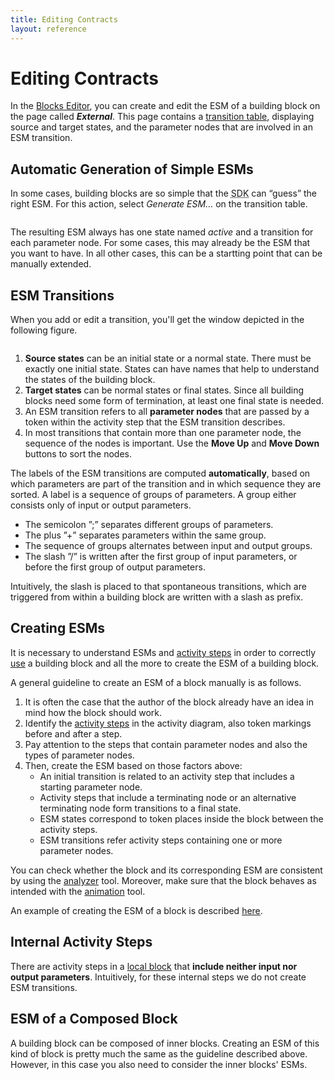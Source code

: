 ```yaml
---
title: Editing Contracts
layout: reference
---
```



<h1><a name="editing_contracts" id="external_interfaces_2editing">Editing Contracts</a></h1>
<div class="level1">

<p>

In the <a href="/doc/the_arctis_editor" class="wikilink1" title="doc:the_arctis_editor">Blocks Editor</a>, you can create and edit the ESM of a building block on the page called <strong><em>External</em></strong>.
This page contains a <a href="/doc/esm_basic#tabular_form" class="wikilink1" title="doc:esm_basic">transition table</a>, displaying source and target states, and the parameter nodes that are involved in an ESM transition.
</p>

</div>
<!-- SECTION "External Interfaces 2: Editing" [1-355] -->
<h2><a name="automatic_generation_of_simple_esms" id="automatic_generation_of_simple_esms">Automatic Generation of Simple ESMs</a></h2>
<div class="level2">

<p>

In some cases, building blocks are so simple that the <acronym title="Software Development Kit">SDK</acronym> can “guess” the right ESM. For this action, select <em>Generate ESM…</em> on the transition table. 
</p>

<p>
<a href="/_detail/doc/esm-generation.png?id=doc%3Aesm_creation" class="media" title="doc:esm-generation.png"><img src="/_media/doc/esm-generation.png" class="media" alt="" /></a>
</p>

<p>
The resulting ESM always has one state named <em>active</em> and a transition for each parameter node. For some cases, this may already be the ESM that you want to have. In all other cases, this can be a startting point that can be manually extended. 
</p>

</div>
<!-- SECTION "Automatic Generation of Simple ESMs" [356-839] -->
<h2><a name="esm_transitions" id="esm_transitions">ESM Transitions</a></h2>
<div class="level2">

<p>
When you add or edit a transition, you&#039;ll get the window depicted in the following figure.
</p>

<p>
<a href="/_detail/doc/esm-window.jpg?id=doc%3Aesm_creation" class="media" title="doc:esm-window.jpg"><img src="/_media/doc/esm-window.jpg" class="media" alt="" /></a>

</p>
<ol>
<li class="level1"><div class="li"> <strong>Source states</strong> can be an initial state or a normal state. There must be exactly one initial state. States can have names that help to understand the states of the building block.</div>
</li>
<li class="level1"><div class="li"> <strong>Target states</strong> can be normal states or final states. Since all building blocks need some form of termination, at least one final state is needed.</div>
</li>
<li class="level1"><div class="li"> An ESM transition refers to all <strong>parameter nodes</strong> that are passed by a token within the activity step that the ESM transition describes. </div>
</li>
<li class="level1"><div class="li"> In most transitions that contain more than one parameter node, the sequence of the nodes is important. Use the <strong>Move Up</strong> and <strong>Move Down</strong> buttons to sort the nodes.</div>
</li>
</ol>

<p>

The labels of the ESM transitions are computed <strong>automatically</strong>, based on which parameters are part of the transition and in which sequence they are sorted. A label is a sequence of groups of parameters. A group either consists only of input or output parameters.

</p>
<ul>
<li class="level1"><div class="li"> The semicolon ”;” separates different groups of parameters. </div>
</li>
<li class="level1"><div class="li"> The plus ”+” separates parameters within the same group.</div>
</li>
<li class="level1"><div class="li"> The sequence of groups alternates between input and output groups.</div>
</li>
<li class="level1"><div class="li"> The slash ”/” is written after the first group of input parameters, or before the first group of output parameters.</div>
</li>
</ul>

<p>

Intuitively, the slash is placed to that spontaneous transitions, which are triggered from within a building block are written with a slash as prefix.
</p>

</div>
<!-- SECTION "ESM Transitions" [840-2378] -->
<h2><a name="creating_esms" id="creating_esms">Creating ESMs</a></h2>
<div class="level2">

<p>

It is necessary to understand ESMs and <a href="/doc/semantics" class="wikilink1" title="doc:semantics">activity steps</a> in order to correctly <a href="/doc/using_building_blocks" class="wikilink1" title="doc:using_building_blocks">use</a> a building block and all the more to create the ESM of a building block.
</p>

<p>
A general guideline to create an ESM of a block manually is as follows.

</p>
<ol>
<li class="level1"><div class="li"> It is often the case that the author of the block already have an idea in mind how the block should work.</div>
</li>
<li class="level1"><div class="li"> Identify the <a href="/doc/semantics" class="wikilink1" title="doc:semantics">activity steps</a> in the activity diagram, also token markings before and after a step.</div>
</li>
<li class="level1"><div class="li"> Pay attention to the steps that contain parameter nodes and also the types of parameter nodes.</div>
</li>
<li class="level1"><div class="li"> Then, create the ESM based on those factors above:</div>
<ul>
<li class="level2"><div class="li"> An initial transition is related to an activity step that includes a starting parameter node.</div>
</li>
<li class="level2"><div class="li"> Activity steps that include a terminating node or an alternative terminating node form transitions to a final state.</div>
</li>
<li class="level2"><div class="li"> ESM states correspond to token places inside the block between the activity steps.</div>
</li>
<li class="level2"><div class="li"> ESM transitions refer activity steps containing one or more parameter nodes.</div>
</li>
</ul>
</li>
</ol>

<p>

You can check whether the block and its corresponding ESM are consistent by using the <a href="/doc/analysis" class="wikilink1" title="doc:analysis">analyzer</a> tool. Moreover, make sure that the block behaves as intended with the <a href="/doc/animation" class="wikilink1" title="doc:animation">animation</a> tool.
</p>

<p>
An example of creating the ESM of a block is described <a href="/doc/esm_example" class="wikilink1" title="doc:esm_example">here</a>.
</p>

</div>
<!-- SECTION "Creating ESMs" [2379-3760] -->
<h2><a name="internal_activity_steps" id="internal_activity_steps">Internal Activity Steps</a></h2>
<div class="level2">

<p>

There are activity steps in a <a href="/doc/building_blocks#local_blocks" class="wikilink1" title="doc:building_blocks">local block</a> that <strong>include neither input nor output parameters</strong>. Intuitively, for these internal steps we do not create ESM transitions.
</p>

</div>
<!-- SECTION "Internal Activity Steps" [3761-4003] -->
<h2><a name="esm_of_a_composed_block" id="esm_of_a_composed_block">ESM of a Composed Block</a></h2>
<div class="level2">

<p>

A building block can be composed of inner blocks. Creating an ESM of this kind of block is pretty much the same as the guideline described above. However, in this case you also need to consider the inner blocks&#039; ESMs.
</p>

</div>
<!-- SECTION "ESM of a Composed Block" [4004-] -->